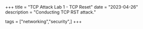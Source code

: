 +++
title = "TCP Attack Lab 1 - TCP Reset"
date = "2023-04-26"
description = "Conducting TCP RST attack."

tags = ["networking","security",]
+++

